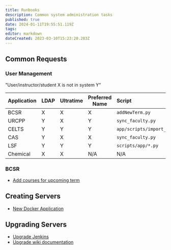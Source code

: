 ```yaml
---
title: Runbooks
description: Common system administration tasks
published: true
date: 2024-01-11T19:55:51.119Z
tags: 
editor: markdown
dateCreated: 2023-03-10T15:23:20.283Z
---
```


## Common Requests

### User Management
"User/instructor/student X is not in system Y"

| Application | LDAP | Ultratime | Preferred Name | Script                      |  |
|-------------|------|-----------|----------------|:----------------------------|----------|
| BCSR        | X    | X         | X              | `addNewTerm.py`               | [details](/runbook/new-bcsr-user) 
| URCPP       | Y    | X         | Y              | `sync_faculty.py`            | [details](/runbook/new-urcpp-user)
| CELTS       | Y    | Y         | Y              | `app/scripts/import_users.py` | [details](/runbook/celts-users)
| CAS         | Y    | X         | X              | `sync_faculty.py`             | [details](/runbook/new-cas-user)
| LSF         | Y    | Y         | Y              | `scripts/app/*.py`            | [details](/runbook/lsf-users)
| Chemical    | X    | X         | N/A            | N/A                           | [details](/runbook/new-chemical-user)

### BCSR
- [Add courses for upcoming term](/runbook/add-term)

## Creating Servers
* [New Docker Application](/runbook/new-docker-server)

## Upgrading Servers
* [Upgrade Jenkins](/runbook/upgrade-jenkins)
* [Upgrade wiki documentation](/runbook/upgrade-wiki)
